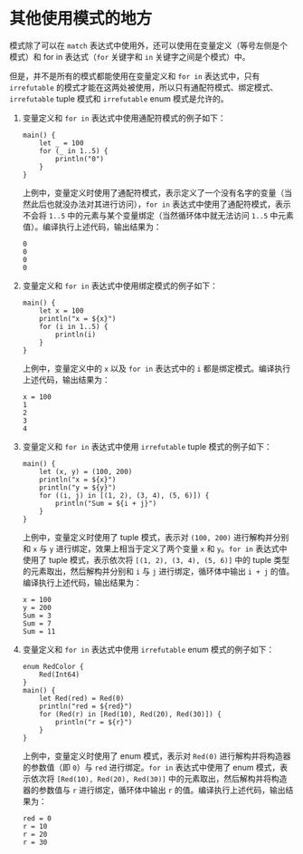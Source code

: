 # 其他使用模式的地方

模式除了可以在 `match` 表达式中使用外，还可以使用在变量定义（等号左侧是个模式）和 for in 表达式（`for` 关键字和 `in` 关键字之间是个模式）中。

但是，并不是所有的模式都能使用在变量定义和 `for in` 表达式中，只有 `irrefutable` 的模式才能在这两处被使用，所以只有通配符模式、绑定模式、`irrefutable` tuple 模式和 `irrefutable` enum 模式是允许的。

1. 变量定义和 `for in` 表达式中使用通配符模式的例子如下：

    <!-- verify -->

    ```cangjie
    main() {
        let _ = 100
        for (_ in 1..5) {
            println("0")
        }
    }
    ```

   上例中，变量定义时使用了通配符模式，表示定义了一个没有名字的变量（当然此后也就没办法对其进行访问），`for in` 表达式中使用了通配符模式，表示不会将 `1..5` 中的元素与某个变量绑定（当然循环体中就无法访问 `1..5` 中元素值）。编译执行上述代码，输出结果为：

    ```text
    0
    0
    0
    0
    ```

2. 变量定义和 `for in` 表达式中使用绑定模式的例子如下：

    <!-- verify -->

    ```cangjie
    main() {
        let x = 100
        println("x = ${x}")
        for (i in 1..5) {
            println(i)
        }
    }
    ```

   上例中，变量定义中的 `x` 以及 `for in` 表达式中的 `i` 都是绑定模式。编译执行上述代码，输出结果为：

    ```text
    x = 100
    1
    2
    3
    4
    ```

3. 变量定义和 `for in` 表达式中使用 `irrefutable` tuple 模式的例子如下：

    <!-- verify -->

    ```cangjie
    main() {
        let (x, y) = (100, 200)
        println("x = ${x}")
        println("y = ${y}")
        for ((i, j) in [(1, 2), (3, 4), (5, 6)]) {
            println("Sum = ${i + j}")
        }
    }

    ```

   上例中，变量定义时使用了 tuple 模式，表示对 `(100, 200)` 进行解构并分别和 `x` 与 `y` 进行绑定，效果上相当于定义了两个变量 `x` 和 `y`。`for in` 表达式中使用了 tuple 模式，表示依次将 `[(1, 2), (3, 4), (5, 6)]` 中的 tuple 类型的元素取出，然后解构并分别和 `i` 与 `j` 进行绑定，循环体中输出 `i + j` 的值。编译执行上述代码，输出结果为：

    ```text
    x = 100
    y = 200
    Sum = 3
    Sum = 7
    Sum = 11
    ```

4. 变量定义和 `for in` 表达式中使用 `irrefutable` enum 模式的例子如下：

    <!-- verify -->

    ```cangjie
    enum RedColor {
        Red(Int64)
    }
    main() {
        let Red(red) = Red(0)
        println("red = ${red}")
        for (Red(r) in [Red(10), Red(20), Red(30)]) {
            println("r = ${r}")
        }
    }
    ```

   上例中，变量定义时使用了 enum 模式，表示对 `Red(0)` 进行解构并将构造器的参数值（即 `0`）与 `red` 进行绑定。`for in` 表达式中使用了 enum 模式，表示依次将 `[Red(10), Red(20), Red(30)]` 中的元素取出，然后解构并将构造器的参数值与 `r` 进行绑定，循环体中输出 `r` 的值。编译执行上述代码，输出结果为：

    ```text
    red = 0
    r = 10
    r = 20
    r = 30
    ```
